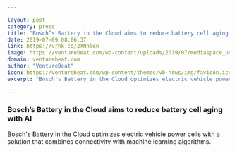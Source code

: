 ```yaml
---

layout: post
category: press
title: "Bosch’s Battery in the Cloud aims to reduce battery cell aging with AI"
date: 2019-07-09 08:06:37
link: https://vrhk.co/2XNnlen
image: https://venturebeat.com/wp-content/uploads/2019/07/mediaspace_usbstick_download_Battery_in_the_Cloud_1_300dpi-e1562625284720.jpg?w=1200&strip=all
domain: venturebeat.com
author: "VentureBeat"
icon: https://venturebeat.com/wp-content/themes/vb-news/img/favicon.ico
excerpt: "Bosch's Battery in the Cloud optimizes electric vehicle power cells with a solution that combines connectivity with machine learning algorithms."

---
```


### Bosch’s Battery in the Cloud aims to reduce battery cell aging with AI

Bosch's Battery in the Cloud optimizes electric vehicle power cells with a solution that combines connectivity with machine learning algorithms.